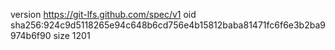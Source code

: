 version https://git-lfs.github.com/spec/v1
oid sha256:924c9d5118265e94c648b6cd756e4b15812baba81471fc6f6e3b2ba9974b6f90
size 1201
